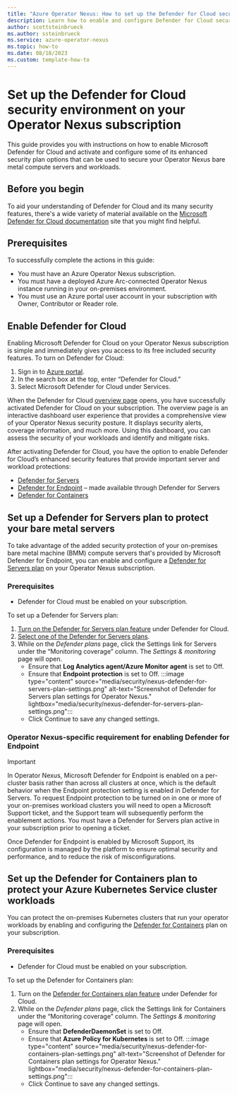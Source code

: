 ```yaml
---
title: "Azure Operator Nexus: How to set up the Defender for Cloud security environment"
description: Learn how to enable and configure Defender for Cloud security plan features on your Operator Nexus subscription. 
author: scottsteinbrueck 
ms.author: ssteinbrueck
ms.service: azure-operator-nexus
ms.topic: how-to
ms.date: 08/18/2023
ms.custom: template-how-to
---
```


# Set up the Defender for Cloud security environment on your Operator Nexus subscription

This guide provides you with instructions on how to enable Microsoft Defender for Cloud and activate and configure some of its enhanced security plan options that can be used to secure your Operator Nexus bare metal compute servers and workloads.

## Before you begin

To aid your understanding of Defender for Cloud and its many security features, there's a wide variety of material available on the [Microsoft Defender for Cloud documentation](/azure/defender-for-cloud/) site that you might find helpful.

## Prerequisites

To successfully complete the actions in this guide:
- You must have an Azure Operator Nexus subscription.
- You must have a deployed Azure Arc-connected Operator Nexus instance running in your on-premises environment.
- You must use an Azure portal user account in your subscription with Owner, Contributor or Reader role.     

## Enable Defender for Cloud

Enabling Microsoft Defender for Cloud on your Operator Nexus subscription is simple and immediately gives you access to its free included security features. To turn on Defender for Cloud:

1. Sign in to [Azure portal](https://portal.azure.com).
2. In the search box at the top, enter “Defender for Cloud.”
3. Select Microsoft Defender for Cloud under Services.

When the Defender for Cloud [overview page](../defender-for-cloud/overview-page.md) opens, you have successfully activated Defender for Cloud on your subscription. The overview page is an interactive dashboard user experience that provides a comprehensive view of your Operator Nexus security posture. It displays security alerts, coverage information, and much more. Using this dashboard, you can assess the security of your workloads and identify and mitigate risks.

After activating Defender for Cloud, you have the option to enable Defender for Cloud’s enhanced security features that provide important server and workload protections:
- [Defender for Servers](../defender-for-cloud/tutorial-enable-servers-plan.md)
- [Defender for Endpoint](/microsoft-365/security/defender-endpoint/microsoft-defender-endpoint) – made available through Defender for Servers
- [Defender for Containers](../defender-for-cloud/defender-for-containers-introduction.md)
 
## Set up a Defender for Servers plan to protect your bare metal servers

To take advantage of the added security protection of your on-premises bare metal machine (BMM) compute servers that's provided by Microsoft Defender for Endpoint, you can enable and configure a [Defender for Servers plan](../defender-for-cloud/plan-defender-for-servers-select-plan.md) on your Operator Nexus subscription.

### Prerequisites

- Defender for Cloud must be enabled on your subscription.

To set up a Defender for Servers plan:
1. [Turn on the Defender for Servers plan feature](../defender-for-cloud/tutorial-enable-servers-plan.md#enable-the-defender-for-servers-plan) under Defender for Cloud.
2. [Select one of the Defender for Servers plans](../defender-for-cloud/tutorial-enable-servers-plan.md#select-a-defender-for-servers-plan).
3. While on the *Defender plans* page, click the Settings link for Servers under the “Monitoring coverage” column. The *Settings & monitoring* page will open.
    * Ensure that **Log Analytics agent/Azure Monitor agent** is set to Off.
    * Ensure that **Endpoint protection** is set to Off.
      :::image type="content" source="media/security/nexus-defender-for-servers-plan-settings.png" alt-text="Screenshot of Defender for Servers plan settings for Operator Nexus." lightbox="media/security/nexus-defender-for-servers-plan-settings.png":::
    * Click Continue to save any changed settings.

### Operator Nexus-specific requirement for enabling Defender for Endpoint
 
> [!IMPORTANT]
> In Operator Nexus, Microsoft Defender for Endpoint is enabled on a per-cluster basis rather than across all clusters at once, which is the default behavior when the Endpoint protection setting is enabled in Defender for Servers. To request Endpoint protection to be turned on in one or more of your on-premises workload clusters you will need to open a Microsoft Support ticket, and the Support team will subsequently perform the enablement actions. You must have a Defender for Servers plan active in your subscription prior to opening a ticket.

Once Defender for Endpoint is enabled by Microsoft Support, its configuration is managed by the platform to ensure optimal security and performance, and to reduce the risk of misconfigurations.

## Set up the Defender for Containers plan to protect your Azure Kubernetes Service cluster workloads

You can protect the on-premises Kubernetes clusters that run your operator workloads by enabling and configuring the [Defender for Containers](../defender-for-cloud/defender-for-containers-introduction.md) plan on your subscription.

### Prerequisites

- Defender for Cloud must be enabled on your subscription.

To set up the Defender for Containers plan:

1. Turn on the [Defender for Containers plan feature](../defender-for-cloud/tutorial-enable-containers-azure.md#enable-the-defender-for-containers-plan) under Defender for Cloud.
2. While on the *Defender plans* page, click the Settings link for Containers under the “Monitoring coverage” column. The *Settings & monitoring* page will open.
    * Ensure that **DefenderDaemonSet** is set to Off.
    * Ensure that **Azure Policy for Kubernetes** is set to Off.
       :::image type="content" source="media/security/nexus-defender-for-containers-plan-settings.png" alt-text="Screenshot of Defender for Containers plan settings for Operator Nexus." lightbox="media/security/nexus-defender-for-containers-plan-settings.png":::
   * Click Continue to save any changed settings.
